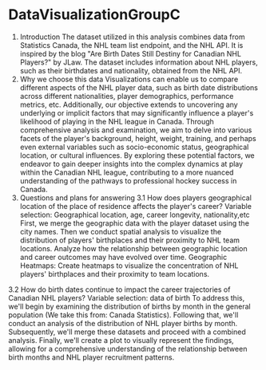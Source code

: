 # DataVisualizationGroupC

1. Introduction
The dataset utilized in this analysis combines data from Statistics Canada, the NHL team list endpoint, and the NHL API. It is inspired by the blog "Are Birth Dates Still Destiny for Canadian NHL Players?" by JLaw. The dataset includes information about NHL players, such as their birthdates and nationality, obtained from the NHL API. 
2. Why we choose this data
Visualizations can enable us to compare different aspects of the NHL player data, such as birth date distributions across different nationalities, player demographics, performance metrics, etc. Additionally, our objective extends to uncovering any underlying or implicit factors that may significantly influence a player's likelihood of playing in the NHL league in Canada. Through comprehensive analysis and examination, we aim to delve into various facets of the player's background, height, weight, training, and perhaps even external variables such as socio-economic status, geographical location, or cultural influences. By exploring these potential factors, we endeavor to gain deeper insights into the complex dynamics at play within the Canadian NHL league, contributing to a more nuanced understanding of the pathways to professional hockey success in Canada.
3. Questions and plans for answering
3.1 How does players geographical location of the place of residence affects the player's career?
	Variable selection: Geographical location, age, career longevity, nationality,etc
	First, we merge the geographic data with the player dataset using the city names. Then we conduct spatial analysis to visualize the distribution of players' birthplaces and their proximity to NHL team locations. Analyze how the relationship between geographic location and career outcomes may have evolved over time.
	Geographic Heatmaps: Create heatmaps to visualize the concentration of NHL players' birthplaces and their proximity to team locations.


3.2 How do birth dates continue to impact the career trajectories of Canadian NHL players?
	Variable selection: data of birth 
	To address this, we'll begin by examining the distribution of births by month in the general population (We take this from: Canada Statistics). Following that, we'll conduct an analysis of the distribution of NHL player births by month. Subsequently, we'll merge these datasets and proceed with a combined analysis. Finally, we'll create a plot to visually represent the findings, allowing for a comprehensive understanding of the relationship between birth months and NHL player recruitment patterns.

